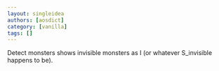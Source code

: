 ```yaml
---
layout: singleidea
authors: [aosdict]
category: [vanilla]
tags: []
---
```

Detect monsters shows invisible monsters as I (or whatever S_invisible happens to be).
